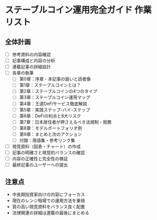 # ステーブルコイン運用完全ガイド 作業リスト

## 全体計画
- [ ] 参考資料の内容確認
- [ ] 記事構成と内容の分析
- [ ] 連載記事の詳細設計
- [ ] 各章の執筆
  - [ ] 第0章：序章 - 本記事の狙いと読者像
  - [ ] 第1章：ステーブルコインとは？
  - [ ] 第2章：ステーブルコインの4つのタイプ
  - [ ] 第3章：ステーブルコイン運用マップ
  - [ ] 第4章：王道DeFiサービス徹底解説
  - [ ] 第5章：実践ステップ-バイ-ステップ
  - [ ] 第6章：DeFiの利点と8大リスク
  - [ ] 第7章：日本居住者が押さえるべき法規制・税務
  - [ ] 第8章：モデルポートフォリオ例
  - [ ] 第9章：まとめと次のアクション
  - [ ] 付録：用語集・参考リンク集
- [ ] 視覚資料（図表・チャート）の作成
- [ ] 記事の明確さと視覚的バランスの確認
- [ ] 内容の正確性と完全性の検証
- [ ] 最終記事のユーザーへの提出

## 注意点
- 中長期投資家向けの内容にフォーカス
- 現在のレンジ相場での運用方法を重視
- 質の高い視覚資料をバランス良く配置
- 法律関連の詳細は連載の最後にまとめる
